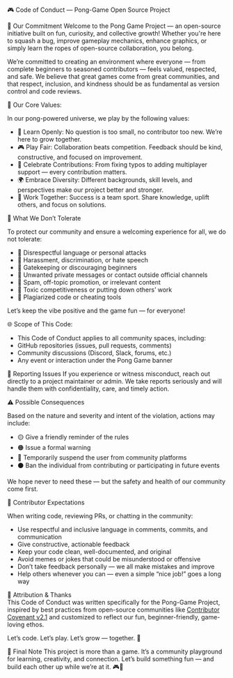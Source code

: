 🎮 Code of Conduct — Pong-Game Open Source Project

🚀 Our Commitment
Welcome to the Pong Game Project — an open-source initiative built on fun, curiosity, and collective growth! Whether you're here to squash a bug, improve gameplay mechanics, enhance graphics, or simply learn the ropes of open-source collaboration, you belong.

We’re committed to creating an environment where everyone — from complete beginners to seasoned contributors — feels valued, respected, and safe. We believe that great games come from great communities, and that respect, inclusion, and kindness should be as fundamental as version control and code reviews.


🌟 Our Core Values:

In our pong-powered universe, we play by the following values:
- 🧠 Learn Openly: No question is too small, no contributor too new. We’re here to grow together.
- 🎮 Play Fair: Collaboration beats competition. Feedback should be kind, constructive, and focused on improvement.
- 🎉 Celebrate Contributions: From fixing typos to adding multiplayer support — every contribution matters.
- 🌍 Embrace Diversity: Different backgrounds, skill levels, and perspectives make our project better and stronger.
- 🧩 Work Together: Success is a team sport. Share knowledge, uplift others, and focus on solutions.


🛑 What We Don’t Tolerate

To protect our community and ensure a welcoming experience for all, we do not tolerate:
- 🚫 Disrespectful language or personal attacks
- 🚫 Harassment, discrimination, or hate speech
- 🚫 Gatekeeping or discouraging beginners
- 🚫 Unwanted private messages or contact outside official channels
- 🚫 Spam, off-topic promotion, or irrelevant content
- 🚫 Toxic competitiveness or putting down others’ work
- 🚫 Plagiarized code or cheating tools

Let’s keep the vibe positive and the game fun — for everyone!


🌐 Scope of This Code:
- This Code of Conduct applies to all community spaces, including:
- GitHub repositories (issues, pull requests, comments)
- Community discussions (Discord, Slack, forums, etc.)
- Any event or interaction under the Pong Game banner


🧭 Reporting Issues
If you experience or witness misconduct, reach out directly to a project maintainer or admin. We take reports seriously and will handle them with confidentiality, care, and timely action.


⚠️ Possible Consequences

Based on the nature and severity and intent of the violation, actions may include:
- 🟡 Give a friendly reminder of the rules
- 🟠 Issue a formal warning
- 🔴 Temporarily suspend the user from community platforms
- ⚫ Ban the individual from contributing or participating in future events

We hope never to need these — but the safety and health of our community come first.


👾 Contributor Expectations

When writing code, reviewing PRs, or chatting in the community:
- Use respectful and inclusive language in comments, commits, and communication
- Give constructive, actionable feedback
- Keep your code clean, well-documented, and original
- Avoid memes or jokes that could be misunderstood or offensive
- Don’t take feedback personally — we all make mistakes and improve
- Help others whenever you can — even a simple “nice job!” goes a long way


📜 Attribution & Thanks  
This Code of Conduct was written specifically for the Pong-Game Project, inspired by best practices from open-source communities like [Contributor Covenant v2.1](https://www.contributor-covenant.org/version/2/1/code_of_conduct/) and customized to reflect our fun, beginner-friendly, game-loving ethos.

Let’s code. Let’s play. Let’s grow — together. 💚 

🌈 Final Note
This project is more than a game. It’s a community playground for learning, creativity, and connection. Let’s build something fun — and build each other up while we’re at it. 🎮💙

